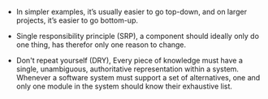 
- In simpler examples, it’s usually easier to go top-down, and on larger projects, it’s easier to go bottom-up.

- Single responsibility principle (SRP), a component should ideally only do one thing, has therefor only one reason to change.

- Don't repeat yourself (DRY), Every piece of knowledge must have a single, unambiguous, authoritative representation within a system. Whenever a software system must support a set of alternatives, one and only one module in the system should know their exhaustive list.
